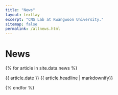 ```yaml
---
title: "News"
layout: textlay
excerpt: "CNS Lab at Kwangwoon University."
sitemap: false
permalink: /allnews.html
---
```


# News

{% for article in site.data.news %}

{{ article.date }}
{{ article.headline | markdownify}}

{% endfor %}
